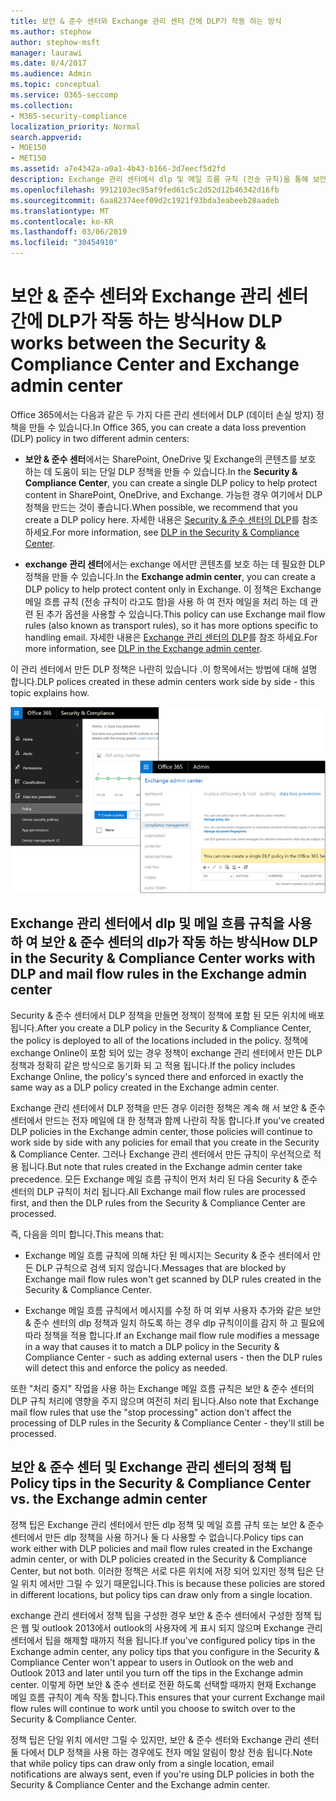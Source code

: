 ```yaml
---
title: 보안 & 준수 센터와 Exchange 관리 센터 간에 DLP가 작동 하는 방식
ms.author: stephow
author: stephow-msft
manager: laurawi
ms.date: 8/4/2017
ms.audience: Admin
ms.topic: conceptual
ms.service: O365-seccomp
ms.collection:
- M365-security-compliance
localization_priority: Normal
search.appverid:
- MOE150
- MET150
ms.assetid: a7e4342a-a0a1-4b43-b166-3d7eecf5d2fd
description: Exchange 관리 센터에서 dlp 및 메일 흐름 규칙 (전송 규칙)을 통해 보안 & 준수 센터의 dlp가 작동 하는 방식을 알아봅니다.
ms.openlocfilehash: 9912103ec95af9fed61c5c2d52d12b46342d16fb
ms.sourcegitcommit: 6aa82374eef09d2c1921f93bda3eabeeb28aadeb
ms.translationtype: MT
ms.contentlocale: ko-KR
ms.lasthandoff: 03/06/2019
ms.locfileid: "30454910"
---
```

# <a name="how-dlp-works-between-the-security--compliance-center-and-exchange-admin-center"></a><span data-ttu-id="95ffa-103">보안 & 준수 센터와 Exchange 관리 센터 간에 DLP가 작동 하는 방식</span><span class="sxs-lookup"><span data-stu-id="95ffa-103">How DLP works between the Security & Compliance Center and Exchange admin center</span></span>

<span data-ttu-id="95ffa-104">Office 365에서는 다음과 같은 두 가지 다른 관리 센터에서 DLP (데이터 손실 방지) 정책을 만들 수 있습니다.</span><span class="sxs-lookup"><span data-stu-id="95ffa-104">In Office 365, you can create a data loss prevention (DLP) policy in two different admin centers:</span></span>
  
- <span data-ttu-id="95ffa-105">**보안 & 준수 센터**에서는 SharePoint, OneDrive 및 Exchange의 콘텐츠를 보호 하는 데 도움이 되는 단일 DLP 정책을 만들 수 있습니다.</span><span class="sxs-lookup"><span data-stu-id="95ffa-105">In the **Security & Compliance Center**, you can create a single DLP policy to help protect content in SharePoint, OneDrive, and Exchange.</span></span> <span data-ttu-id="95ffa-106">가능한 경우 여기에서 DLP 정책을 만드는 것이 좋습니다.</span><span class="sxs-lookup"><span data-stu-id="95ffa-106">When possible, we recommend that you create a DLP policy here.</span></span> <span data-ttu-id="95ffa-107">자세한 내용은 [Security & 준수 센터의 DLP](data-loss-prevention-policies.md)를 참조 하세요.</span><span class="sxs-lookup"><span data-stu-id="95ffa-107">For more information, see [DLP in the Security & Compliance Center](data-loss-prevention-policies.md).</span></span>
    
- <span data-ttu-id="95ffa-108">**exchange 관리 센터**에서는 exchange 에서만 콘텐츠를 보호 하는 데 필요한 DLP 정책을 만들 수 있습니다.</span><span class="sxs-lookup"><span data-stu-id="95ffa-108">In the **Exchange admin center**, you can create a DLP policy to help protect content only in Exchange.</span></span> <span data-ttu-id="95ffa-109">이 정책은 Exchange 메일 흐름 규칙 (전송 규칙이 라고도 함)을 사용 하 여 전자 메일을 처리 하는 데 관련 된 추가 옵션을 사용할 수 있습니다.</span><span class="sxs-lookup"><span data-stu-id="95ffa-109">This policy can use Exchange mail flow rules (also known as transport rules), so it has more options specific to handling email.</span></span> <span data-ttu-id="95ffa-110">자세한 내용은 [Exchange 관리 센터의 DLP](https://go.microsoft.com/fwlink/?linkid=852311)를 참조 하세요.</span><span class="sxs-lookup"><span data-stu-id="95ffa-110">For more information, see [DLP in the Exchange admin center](https://go.microsoft.com/fwlink/?linkid=852311).</span></span>
    
<span data-ttu-id="95ffa-111">이 관리 센터에서 만든 DLP 정책은 나란히 있습니다 .이 항목에서는 방법에 대해 설명 합니다.</span><span class="sxs-lookup"><span data-stu-id="95ffa-111">DLP polices created in these admin centers work side by side - this topic explains how.</span></span>
  
![보안 및 준수 센터 및 Exchange 관리 센터의 DLP 페이지](media/d3eaa7e7-3b16-457b-bd9c-26707f7b584f.png)
  
## <a name="how-dlp-in-the-security--compliance-center-works-with-dlp-and-mail-flow-rules-in-the-exchange-admin-center"></a><span data-ttu-id="95ffa-113">Exchange 관리 센터에서 dlp 및 메일 흐름 규칙을 사용 하 여 보안 & 준수 센터의 dlp가 작동 하는 방식</span><span class="sxs-lookup"><span data-stu-id="95ffa-113">How DLP in the Security & Compliance Center works with DLP and mail flow rules in the Exchange admin center</span></span>

<span data-ttu-id="95ffa-114">Security & 준수 센터에서 DLP 정책을 만들면 정책이 정책에 포함 된 모든 위치에 배포 됩니다.</span><span class="sxs-lookup"><span data-stu-id="95ffa-114">After you create a DLP policy in the Security & Compliance Center, the policy is deployed to all of the locations included in the policy.</span></span> <span data-ttu-id="95ffa-115">정책에 exchange Online이 포함 되어 있는 경우 정책이 exchange 관리 센터에서 만든 DLP 정책과 정확히 같은 방식으로 동기화 되 고 적용 됩니다.</span><span class="sxs-lookup"><span data-stu-id="95ffa-115">If the policy includes Exchange Online, the policy's synced there and enforced in exactly the same way as a DLP policy created in the Exchange admin center.</span></span> 
  
<span data-ttu-id="95ffa-116">Exchange 관리 센터에서 DLP 정책을 만든 경우 이러한 정책은 계속 해 서 보안 & 준수 센터에서 만드는 전자 메일에 대 한 정책과 함께 나란히 작동 합니다.</span><span class="sxs-lookup"><span data-stu-id="95ffa-116">If you've created DLP policies in the Exchange admin center, those policies will continue to work side by side with any policies for email that you create in the Security & Compliance Center.</span></span> <span data-ttu-id="95ffa-117">그러나 Exchange 관리 센터에서 만든 규칙이 우선적으로 적용 됩니다.</span><span class="sxs-lookup"><span data-stu-id="95ffa-117">But note that rules created in the Exchange admin center take precedence.</span></span> <span data-ttu-id="95ffa-118">모든 Exchange 메일 흐름 규칙이 먼저 처리 된 다음 Security & 준수 센터의 DLP 규칙이 처리 됩니다.</span><span class="sxs-lookup"><span data-stu-id="95ffa-118">All Exchange mail flow rules are processed first, and then the DLP rules from the Security & Compliance Center are processed.</span></span>
  
<span data-ttu-id="95ffa-119">즉, 다음을 의미 합니다.</span><span class="sxs-lookup"><span data-stu-id="95ffa-119">This means that:</span></span>
  
- <span data-ttu-id="95ffa-120">Exchange 메일 흐름 규칙에 의해 차단 된 메시지는 Security & 준수 센터에서 만든 DLP 규칙으로 검색 되지 않습니다.</span><span class="sxs-lookup"><span data-stu-id="95ffa-120">Messages that are blocked by Exchange mail flow rules won't get scanned by DLP rules created in the Security & Compliance Center.</span></span>
    
- <span data-ttu-id="95ffa-121">Exchange 메일 흐름 규칙에서 메시지를 수정 하 여 외부 사용자 추가와 같은 보안 & 준수 센터의 dlp 정책과 일치 하도록 하는 경우 dlp 규칙이이를 감지 하 고 필요에 따라 정책을 적용 합니다.</span><span class="sxs-lookup"><span data-stu-id="95ffa-121">If an Exchange mail flow rule modifies a message in a way that causes it to match a DLP policy in the Security & Compliance Center - such as adding external users - then the DLP rules will detect this and enforce the policy as needed.</span></span>
    
<span data-ttu-id="95ffa-122">또한 "처리 중지" 작업을 사용 하는 Exchange 메일 흐름 규칙은 보안 & 준수 센터의 DLP 규칙 처리에 영향을 주지 않으며 여전히 처리 됩니다.</span><span class="sxs-lookup"><span data-stu-id="95ffa-122">Also note that Exchange mail flow rules that use the "stop processing" action don't affect the processing of DLP rules in the Security & Compliance Center - they'll still be processed.</span></span>
  
## <a name="policy-tips-in-the-security--compliance-center-vs-the-exchange-admin-center"></a><span data-ttu-id="95ffa-123">보안 & 준수 센터 및 Exchange 관리 센터의 정책 팁</span><span class="sxs-lookup"><span data-stu-id="95ffa-123">Policy tips in the Security & Compliance Center vs. the Exchange admin center</span></span>

<span data-ttu-id="95ffa-124">정책 팁은 Exchange 관리 센터에서 만든 dlp 정책 및 메일 흐름 규칙 또는 보안 & 준수 센터에서 만든 dlp 정책을 사용 하거나 둘 다 사용할 수 없습니다.</span><span class="sxs-lookup"><span data-stu-id="95ffa-124">Policy tips can work either with DLP policies and mail flow rules created in the Exchange admin center, or with DLP policies created in the Security & Compliance Center, but not both.</span></span> <span data-ttu-id="95ffa-125">이러한 정책은 서로 다른 위치에 저장 되어 있지만 정책 팁은 단일 위치 에서만 그릴 수 있기 때문입니다.</span><span class="sxs-lookup"><span data-stu-id="95ffa-125">This is because these policies are stored in different locations, but policy tips can draw only from a single location.</span></span>
  
<span data-ttu-id="95ffa-126">exchange 관리 센터에서 정책 팁을 구성한 경우 보안 & 준수 센터에서 구성한 정책 팁은 웹 및 outlook 2013에서 outlook의 사용자에 게 표시 되지 않으며 Exchange 관리 센터에서 팁을 해제할 때까지 적용 됩니다.</span><span class="sxs-lookup"><span data-stu-id="95ffa-126">If you've configured policy tips in the Exchange admin center, any policy tips that you configure in the Security & Compliance Center won't appear to users in Outlook on the web and Outlook 2013 and later until you turn off the tips in the Exchange admin center.</span></span> <span data-ttu-id="95ffa-127">이렇게 하면 보안 & 준수 센터로 전환 하도록 선택할 때까지 현재 Exchange 메일 흐름 규칙이 계속 작동 합니다.</span><span class="sxs-lookup"><span data-stu-id="95ffa-127">This ensures that your current Exchange mail flow rules will continue to work until you choose to switch over to the Security & Compliance Center.</span></span>
  
<span data-ttu-id="95ffa-128">정책 팁은 단일 위치 에서만 그릴 수 있지만, 보안 & 준수 센터와 Exchange 관리 센터 둘 다에서 DLP 정책을 사용 하는 경우에도 전자 메일 알림이 항상 전송 됩니다.</span><span class="sxs-lookup"><span data-stu-id="95ffa-128">Note that while policy tips can draw only from a single location, email notifications are always sent, even if you're using DLP policies in both the Security & Compliance Center and the Exchange admin center.</span></span>
  

